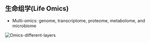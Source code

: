 ## 生命组学(Life Omics) 

* Multi-omics: genome, transcriptome, proteome, metabolome, and microbiome

![Omics-different-layers](https://gitee.com/thelilab/bigbook/raw/master/Images/Omics_differentLayers.gif)
